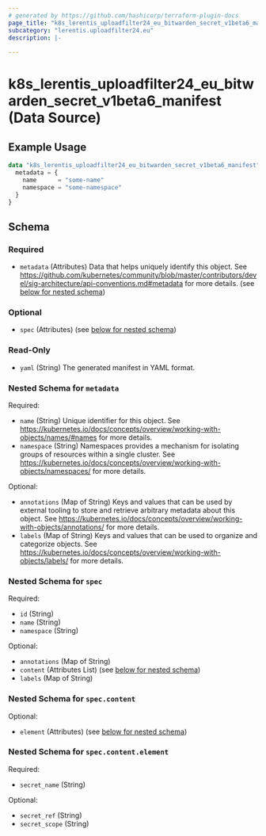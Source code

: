 ```yaml
---
# generated by https://github.com/hashicorp/terraform-plugin-docs
page_title: "k8s_lerentis_uploadfilter24_eu_bitwarden_secret_v1beta6_manifest Data Source - terraform-provider-k8s"
subcategory: "lerentis.uploadfilter24.eu"
description: |-
  
---
```


# k8s_lerentis_uploadfilter24_eu_bitwarden_secret_v1beta6_manifest (Data Source)



## Example Usage

```terraform
data "k8s_lerentis_uploadfilter24_eu_bitwarden_secret_v1beta6_manifest" "example" {
  metadata = {
    name      = "some-name"
    namespace = "some-namespace"
  }
}
```

<!-- schema generated by tfplugindocs -->
## Schema

### Required

- `metadata` (Attributes) Data that helps uniquely identify this object. See https://github.com/kubernetes/community/blob/master/contributors/devel/sig-architecture/api-conventions.md#metadata for more details. (see [below for nested schema](#nestedatt--metadata))

### Optional

- `spec` (Attributes) (see [below for nested schema](#nestedatt--spec))

### Read-Only

- `yaml` (String) The generated manifest in YAML format.

<a id="nestedatt--metadata"></a>
### Nested Schema for `metadata`

Required:

- `name` (String) Unique identifier for this object. See https://kubernetes.io/docs/concepts/overview/working-with-objects/names/#names for more details.
- `namespace` (String) Namespaces provides a mechanism for isolating groups of resources within a single cluster. See https://kubernetes.io/docs/concepts/overview/working-with-objects/namespaces/ for more details.

Optional:

- `annotations` (Map of String) Keys and values that can be used by external tooling to store and retrieve arbitrary metadata about this object. See https://kubernetes.io/docs/concepts/overview/working-with-objects/annotations/ for more details.
- `labels` (Map of String) Keys and values that can be used to organize and categorize objects. See https://kubernetes.io/docs/concepts/overview/working-with-objects/labels/ for more details.


<a id="nestedatt--spec"></a>
### Nested Schema for `spec`

Required:

- `id` (String)
- `name` (String)
- `namespace` (String)

Optional:

- `annotations` (Map of String)
- `content` (Attributes List) (see [below for nested schema](#nestedatt--spec--content))
- `labels` (Map of String)

<a id="nestedatt--spec--content"></a>
### Nested Schema for `spec.content`

Optional:

- `element` (Attributes) (see [below for nested schema](#nestedatt--spec--content--element))

<a id="nestedatt--spec--content--element"></a>
### Nested Schema for `spec.content.element`

Required:

- `secret_name` (String)

Optional:

- `secret_ref` (String)
- `secret_scope` (String)
